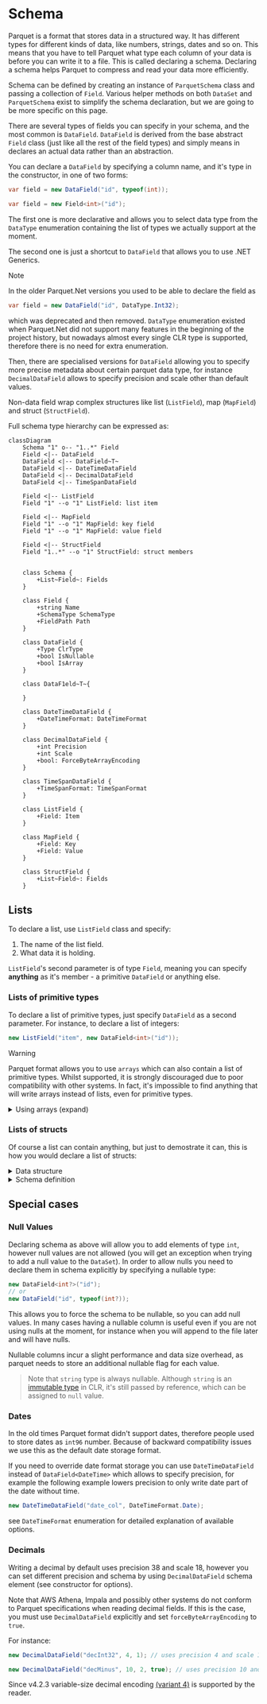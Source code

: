 # Schema

Parquet is a format that stores data in a structured way. It has different types for different kinds of data, like numbers, strings, dates and so on. This means that you have to tell Parquet what type each column of your data is before you can write it to a file. This is called declaring a schema. Declaring a schema helps Parquet to compress and read your data more efficiently.

Schema can be defined by creating an instance of `ParquetSchema` class and passing a collection of `Field`. Various helper methods on both `DataSet` and `ParquetSchema` exist to simplify the schema declaration, but we are going to be more specific on this page.

There are several types of fields you can specify in your schema, and the most common is `DataField`. `DataField` is derived from the base abstract `Field` class (just like all the rest of the field types) and simply means in declares an actual data rather than an abstraction.

You can declare a `DataField` by specifying a column name, and it's type in the constructor, in one of two forms:

```C#
var field = new DataField("id", typeof(int));

var field = new Field<int>("id");
```

The first one is more declarative and allows you to select data type from the `DataType` enumeration containing the list of types we actually support at the moment.

The second one is just a shortcut to `DataField` that allows you to use .NET Generics.

> [!NOTE]
> In the older Parquet.Net versions you used to be able to declare the field as
> ```csharp
> var field = new DataField("id", DataType.Int32);
> ```
> which was deprecated and then removed. `DataType` enumeration existed when Parquet.Net did not support many features in the beginning of the project history, but nowadays almost every single CLR type is supported, therefore there is no need for extra enumeration.

Then, there are specialised versions for `DataField` allowing you to specify more precise metadata about certain parquet data type, for instance `DecimalDataField` allows to specify precision and scale other than default values.

Non-data field wrap complex structures like list (`ListField`), map (`MapField`) and struct (`StructField`).

Full schema type hierarchy can be expressed as:

```mermaid
classDiagram
    Schema "1" o-- "1..*" Field
    Field <|-- DataField
    DataField <|-- DataField~T~
    DataField <|-- DateTimeDataField
    DataField <|-- DecimalDataField
    DataField <|-- TimeSpanDataField
    
    Field <|-- ListField
    Field "1" --o "1" ListField: list item

    Field <|-- MapField
    Field "1" --o "1" MapField: key field
    Field "1" --o "1" MapField: value field

    Field <|-- StructField
    Field "1..*" --o "1" StructField: struct members


    class Schema {
        +List~Field~: Fields
    }

    class Field {
        +string Name
        +SchemaType SchemaType
        +FieldPath Path
    }

    class DataField {
        +Type ClrType
        +bool IsNullable
        +bool IsArray
    }

    class DataF1eld~T~{
        
    }

    class DateTimeDataField {
        +DateTimeFormat: DateTimeFormat
    }

    class DecimalDataField {
        +int Precision
        +int Scale
        +bool: ForceByteArrayEncoding
    }

    class TimeSpanDataField {
        +TimeSpanFormat: TimeSpanFormat
    }

    class ListField {
        +Field: Item
    }

    class MapField {
        +Field: Key
        +Field: Value
    }

    class StructField {
        +List~Field~: Fields
    }
```

## Lists

To declare a list, use `ListField` class and specify:
1. The name of the list field.
2. What data it is holding.

`ListField`'s second parameter is of type `Field`, meaning you can specify **anything** as it's member - a primitive `DataField` or anything else.

### Lists of primitive types

To declare a list of primitive types, just specify `DataField` as a second parameter. For instance, to declare a list of integers:

```c#
new ListField("item", new DataField<int>("id"));
```

> [!WARNING]
> Parquet format allows you to use `arrays` which can also contain a list of primitive types. Whilst supported, it is strongly discouraged due to poor compatibility with other systems. In fact, it's impossible to find anything that will write arrays instead of lists, even for primitive types.
>
> <details>
> <summary>Using arrays (expand)</summary>
>
> To declare an array, or a "repeatable field" in schema you need specify it as `IEnumerable<T>` where `T` is one of the types Parquet.Net supports. For example:
>
> ```csharp
> var se = new DataField<IEnumerable<int>>("ids");
> ```
>
> You can also specify that a field is repeatable by setting `isArray` in `DataField` constructor to `true`.
>
> When writing to the field you can specify any value which derives from `IEnumerable<int>`, for instance
>
> ```C#
> ds.Add(1, new int[] { 1, 2, 3 });
> ```
>
> When reading schema back, you can check if it's repeatable by calling to `.IsArray` property.
>
> You should always prefer lists to arrays because:
> - Lists are more flexible - arrays can only contain a primitive type, whereas lists can contain anything.
> - Most big data platforms just default to lists.
> - Schema evolution is not possible with arrays.
>
> </details>

### Lists of structs

Of course a list can contain anything, but just to demostrate it can, this is how you would declare a list of structs:

<details>
<summary>Data structure</summary>

```mermaid
classDiagram
    Root "1" o-- "1..*" MyStruct
    
    class Root {
        +TopLevelId: int
        +List~MyStruct~: Structs
    }
    
    class MyStruct {
        +Id: int
        +Name: string
    }


```

</details>

<details>
<summary>Schema definition</summary>

```c#
var idField = new DataField<int>("Id");
var nameField = new DataField<string>("Name");

var schema = new ParquetSchema(
    new DataField<int>("TopLevelId"),
    new ListField("Structs",
        new StructField("MyStruct",
            idField,
            nameField)));
```

</details>



## Special cases

### Null Values

Declaring schema as above will allow you to add elements of type `int`, however null values are not allowed (you will get an exception when trying to add a null value to the `DataSet`). In order to allow nulls you need to declare them in schema explicitly by specifying a nullable type:

```C#
new DataField<int?>("id");
// or
new DataField("id", typeof(int?));
```

This allows you to force the schema to be nullable, so you can add null values. In many cases having a nullable column is useful even if you are not using nulls at the moment, for instance when you will append to the file later and will have nulls.

Nullable columns incur a slight performance and data size overhead, as parquet needs to store an additional nullable flag for each value.

> Note that `string` type is always nullable. Although `string` is an [immutable type](https://docs.microsoft.com/en-us/dotnet/csharp/programming-guide/strings/) in CLR, it's still passed by reference, which can be assigned to `null` value.

### Dates

In the old times Parquet format didn't support dates, therefore people used to store dates as `int96` number. Because of backward compatibility issues we use this as the default date storage format.

If you need to override date format storage you can use `DateTimeDataField` instead of `DataField<DateTime>` which allows to specify precision, for example the following example lowers precision to only write date part of the date without time.

```C#
new DateTimeDataField("date_col", DateTimeFormat.Date);
```

see `DateTimeFormat` enumeration for detailed explanation of available options.

### Decimals

Writing a decimal by default uses precision 38 and scale 18, however you can set different precision and schema by using `DecimalDataField` schema element (see constructor for options).

Note that AWS Athena, Impala and possibly other systems do not conform to Parquet specifications when reading decimal fields. If this is the case, you must use `DecimalDataField` explicitly and set `forceByteArrayEncoding` to `true`.

For instance:

```C#
new DecimalDataField("decInt32", 4, 1); // uses precision 4 and scale 1

new DecimalDataField("decMinus", 10, 2, true); // uses precision 10 and scale 2, and enforces legacy decimal encoding that Impala understands
```

Since v4.2.3 variable-size decimal encoding [(variant 4)](https://github.com/apache/parquet-format/blob/master/LogicalTypes.md#decimal) is supported by the reader.
